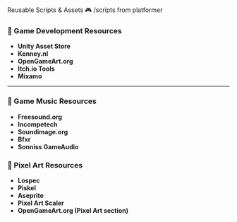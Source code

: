 Reusable Scripts & Assets 🎮 
/scripts from platformer
  
### 🚀 Game Development Resources
- **Unity Asset Store**  
- **Kenney.nl**  
- **OpenGameArt.org** 
- **Itch.io Tools** 
- **Mixamo**  
---

### 🎵 Game Music Resources
- **Freesound.org**  
- **Incompetech**  
- **Soundimage.org**  
- **Bfxr**  
- **Sonniss GameAudio**    

### 🎨 Pixel Art Resources
- **Lospec**  
- **Piskel**  
- **Aseprite**  
- **Pixel Art Scaler**  
- **OpenGameArt.org (Pixel Art section)**  
